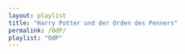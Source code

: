 ```yaml
---
layout: playlist
title: "Harry Potter und der Orden des Penners"
permalink: /OdP/
playlist: "OdP"
---
```

